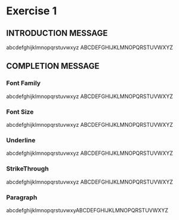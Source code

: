 
<!---
Version: 6.0 
-->
# Exercise 1
## INTRODUCTION MESSAGE


abcdefghijklmnopqrstuvwxyz  ABCDEFGHIJKLMNOPQRSTUVWXYZ  
  

  

## COMPLETION MESSAGE





### Font Family
abcdefghijklmnopqrstuvwxyz  ABCDEFGHIJKLMNOPQRSTUVWXYZ  





### Font Size
abcdefghijklmnopqrstuvwxyz  ABCDEFGHIJKLMNOPQRSTUVWXYZ  





### Underline
abcdefghijklmnopqrstuvwxyz ABCDEFGHIJKLMNOPQRSTUVWXYZ 





### StrikeThrough
abcdefghijklmnopqrstuvwxyz  ABCDEFGHIJKLMNOPQRSTUVWXYZ  




### Paragraph


abcdefghijklmnopqrstuvwxyABCDEFGHIJKLMNOPQRSTUVWXYZ












